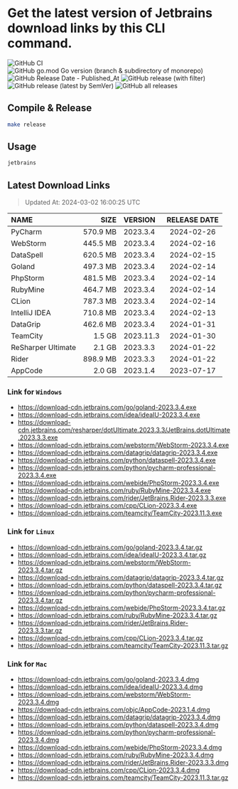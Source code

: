 # Get the latest version of Jetbrains download links by this CLI command.

![GitHub CI](https://github.com/designinlife/jetbrains/actions/workflows/ci.yml/badge.svg)
![GitHub go.mod Go version (branch & subdirectory of monorepo)](https://img.shields.io/github/go-mod/go-version/designinlife/jetbrains/master)
![GitHub Release Date - Published_At](https://img.shields.io/github/release-date/designinlife/jetbrains)
![GitHub release (with filter)](https://img.shields.io/github/v/release/designinlife/jetbrains)
![GitHub release (latest by SemVer)](https://img.shields.io/github/downloads/designinlife/jetbrains/v1.1.10/total)
![GitHub all releases](https://img.shields.io/github/downloads/designinlife/jetbrains/total)

## Compile & Release

```bash
make release
```

## Usage

```bash
jetbrains
```

## Latest Download Links

> Updated At: 2024-03-02 16:00:25 UTC

| NAME | SIZE | VERSION | RELEASE DATE |
| :-- | --: | :-- | :--: |
| PyCharm | 570.9 MB | 2023.3.4 | 2024-02-26 |
| WebStorm | 445.5 MB | 2023.3.4 | 2024-02-16 |
| DataSpell | 620.5 MB | 2023.3.4 | 2024-02-15 |
| Goland | 497.3 MB | 2023.3.4 | 2024-02-14 |
| PhpStorm | 481.5 MB | 2023.3.4 | 2024-02-14 |
| RubyMine | 464.7 MB | 2023.3.4 | 2024-02-14 |
| CLion | 787.3 MB | 2023.3.4 | 2024-02-14 |
| IntelliJ IDEA | 710.8 MB | 2023.3.4 | 2024-02-13 |
| DataGrip | 462.6 MB | 2023.3.4 | 2024-01-31 |
| TeamCity | 1.5 GB | 2023.11.3 | 2024-01-30 |
| ReSharper Ultimate | 2.1 GB | 2023.3.3 | 2024-01-22 |
| Rider | 898.9 MB | 2023.3.3 | 2024-01-22 |
| AppCode | 2.0 GB | 2023.1.4 | 2023-07-17 |

### Link for `Windows`

* <https://download-cdn.jetbrains.com/go/goland-2023.3.4.exe>
* <https://download-cdn.jetbrains.com/idea/ideaIU-2023.3.4.exe>
* <https://download-cdn.jetbrains.com/resharper/dotUltimate.2023.3.3/JetBrains.dotUltimate.2023.3.3.exe>
* <https://download-cdn.jetbrains.com/webstorm/WebStorm-2023.3.4.exe>
* <https://download-cdn.jetbrains.com/datagrip/datagrip-2023.3.4.exe>
* <https://download-cdn.jetbrains.com/python/dataspell-2023.3.4.exe>
* <https://download-cdn.jetbrains.com/python/pycharm-professional-2023.3.4.exe>
* <https://download-cdn.jetbrains.com/webide/PhpStorm-2023.3.4.exe>
* <https://download-cdn.jetbrains.com/ruby/RubyMine-2023.3.4.exe>
* <https://download-cdn.jetbrains.com/rider/JetBrains.Rider-2023.3.3.exe>
* <https://download-cdn.jetbrains.com/cpp/CLion-2023.3.4.exe>
* <https://download-cdn.jetbrains.com/teamcity/TeamCity-2023.11.3.exe>

### Link for `Linux`

* <https://download-cdn.jetbrains.com/go/goland-2023.3.4.tar.gz>
* <https://download-cdn.jetbrains.com/idea/ideaIU-2023.3.4.tar.gz>
* <https://download-cdn.jetbrains.com/webstorm/WebStorm-2023.3.4.tar.gz>
* <https://download-cdn.jetbrains.com/datagrip/datagrip-2023.3.4.tar.gz>
* <https://download-cdn.jetbrains.com/python/dataspell-2023.3.4.tar.gz>
* <https://download-cdn.jetbrains.com/python/pycharm-professional-2023.3.4.tar.gz>
* <https://download-cdn.jetbrains.com/webide/PhpStorm-2023.3.4.tar.gz>
* <https://download-cdn.jetbrains.com/ruby/RubyMine-2023.3.4.tar.gz>
* <https://download-cdn.jetbrains.com/rider/JetBrains.Rider-2023.3.3.tar.gz>
* <https://download-cdn.jetbrains.com/cpp/CLion-2023.3.4.tar.gz>
* <https://download-cdn.jetbrains.com/teamcity/TeamCity-2023.11.3.tar.gz>

### Link for `Mac`

* <https://download-cdn.jetbrains.com/go/goland-2023.3.4.dmg>
* <https://download-cdn.jetbrains.com/idea/ideaIU-2023.3.4.dmg>
* <https://download-cdn.jetbrains.com/webstorm/WebStorm-2023.3.4.dmg>
* <https://download-cdn.jetbrains.com/objc/AppCode-2023.1.4.dmg>
* <https://download-cdn.jetbrains.com/datagrip/datagrip-2023.3.4.dmg>
* <https://download-cdn.jetbrains.com/python/dataspell-2023.3.4.dmg>
* <https://download-cdn.jetbrains.com/python/pycharm-professional-2023.3.4.dmg>
* <https://download-cdn.jetbrains.com/webide/PhpStorm-2023.3.4.dmg>
* <https://download-cdn.jetbrains.com/ruby/RubyMine-2023.3.4.dmg>
* <https://download-cdn.jetbrains.com/rider/JetBrains.Rider-2023.3.3.dmg>
* <https://download-cdn.jetbrains.com/cpp/CLion-2023.3.4.dmg>
* <https://download-cdn.jetbrains.com/teamcity/TeamCity-2023.11.3.tar.gz>
